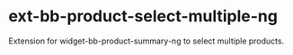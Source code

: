 # ext-bb-product-select-multiple-ng

Extension for widget-bb-product-summary-ng to select multiple products.

